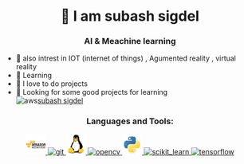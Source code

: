 



<h1 align="center">👋 I am subash sigdel</h1>

<h3 align="center"> AI & Meachine learning  </h3>




- 🔭 also intrest in IOT (internet of things) , Agumented reality , virtual reality
- 🌱 Learning 
- 👯 I love to do  projects
- 🥅 Looking for some good projects for learning
<br><img src="https://user-images.githubusercontent.com/77682103/149610145-fab86365-118d-44a2-b471-0c2a2944d48f.png" alt="aws" width="40" height="40" data-locale="en_US" data-size="medium" data-theme="dark" data-type="HORIZONTAL" data-vanity="subash5" data-version="v1"><a class="badge-base__link LI-simple-link" href="https://np.linkedin.com/in/subash5?trk=profile-badge">subash sigdel</a></div>



               
              





<h3 align="center">Languages and Tools:</h3>
<p align="center"><a href="https://aws.amazon.com" target="_blank"> <img src="https://raw.githubusercontent.com/devicons/devicon/master/icons/amazonwebservices/amazonwebservices-original-wordmark.svg" alt="aws" width="40" height="40"/> </a> <a href="https://git-scm.com/" target="_blank"> <img src="https://www.vectorlogo.zone/logos/git-scm/git-scm-icon.svg" alt="git" width="40" height="40"/> </a> <a href="https://www.linux.org/" target="_blank"> <img src="https://raw.githubusercontent.com/devicons/devicon/master/icons/linux/linux-original.svg" alt="linux" width="40" height="40"/> </a> <a href="https://opencv.org/" target="_blank"> <img src="https://www.vectorlogo.zone/logos/opencv/opencv-icon.svg" alt="opencv" width="40" height="40"/> </a> <a href="https://www.python.org" target="_blank"> <img src="https://raw.githubusercontent.com/devicons/devicon/master/icons/python/python-original.svg" alt="python" width="40" height="40"/> </a> <a href="https://scikit-learn.org/" target="_blank"> <img src="https://upload.wikimedia.org/wikipedia/commons/0/05/Scikit_learn_logo_small.svg" alt="scikit_learn" width="40" height="40"/> </a> <a href="https://www.tensorflow.org" target="_blank"> <img src="https://www.vectorlogo.zone/logos/tensorflow/tensorflow-icon.svg" alt="tensorflow" width="40" height="40"/> </a>  </p>



